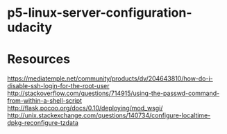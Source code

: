 # p5-linux-server-configuration-udacity


# Resources
https://mediatemple.net/community/products/dv/204643810/how-do-i-disable-ssh-login-for-the-root-user
http://stackoverflow.com/questions/714915/using-the-passwd-command-from-within-a-shell-script
http://flask.pocoo.org/docs/0.10/deploying/mod_wsgi/
http://unix.stackexchange.com/questions/140734/configure-localtime-dpkg-reconfigure-tzdata
